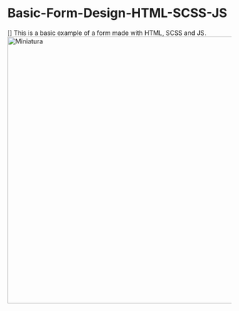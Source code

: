 # Basic-Form-Design-HTML-SCSS-JS


[<img align="left" alt="Miniatura" width="600px" src="https://i.ibb.co/B2MkLPy/miniatura.png" />]
This is a basic example of a form made with HTML, SCSS and JS.
